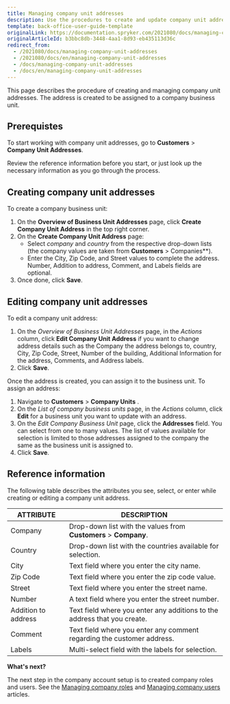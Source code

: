 ```yaml
---
title: Managing company unit addresses
description: Use the procedures to create and update company unit addresses after company units have been created in the Back Office.
template: back-office-user-guide-template
originalLink: https://documentation.spryker.com/2021080/docs/managing-company-unit-addresses
originalArticleId: b3bbc8db-3448-4aa1-8d93-eb435113d36c
redirect_from:
  - /2021080/docs/managing-company-unit-addresses
  - /2021080/docs/en/managing-company-unit-addresses
  - /docs/managing-company-unit-addresses
  - /docs/en/managing-company-unit-addresses
---
```


This page describes the procedure of creating and managing company unit addresses. The address is created to be assigned to a company business unit.

## Prerequistes

To start working with company unit addresses, go to **Customers** > **Company Unit Addresses**.

Review the reference information before you start, or just look up the necessary information as you go through the process.

## Creating company unit addresses

To create a company business unit:
1. On the **Overview of Business Unit Addresses** page, click **Create Company Unit Address** in the top right corner.
2. On the **Create Company Unit Address** page:
    * Select _company_ and _country_ from the respective drop-down lists (the company values are taken from **Customers** > Companies**).
    * Enter the City, Zip Code, and Street values to complete the address. Number, Addition to address, Comment, and Labels fields are optional.
3. Once done, click **Save**. 

## Editing company unit addresses

To edit a company unit address:
1. On the *Overview of Business Unit Addresses* page, in the *Actions* column, click **Edit Company Unit Address** if you want to change address details such as the Company the address belongs to, country, City, Zip Code, Street, Number of the building, Additional Information for the address, Comments, and Address labels.
2. Click **Save**.

Once the address is created, you can assign it to the business unit.
To assign an address:
1. Navigate to **Customers** > **Company Units** .
2. On the *List of company business units* page,  in the _Actions_ column, click **Edit** for a business unit you want to update with an address.
3. On the *Edit Company Business Unit* page, click the **Addresses** field. You can select from one to many values. The list of values available for selection is limited to those addresses assigned to the company the same as the business unit is assigned to.
4. Click **Save**.

## Reference information

The following table describes the attributes you see, select, or enter while creating or editing a company unit address.

| ATTRIBUTE | DESCRIPTION |
| --- | --- |
| Company | Drop-down list with the values from **Customers** > **Company**. |
| Country | Drop-down list with the countries available for selection. |
| City | Text field where you enter the city name. |
| Zip Code | Text field where you enter the zip code value. |
| Street | Text field where you enter the street name. |
| Number | A text field where you enter the street number. |
|Addition to address|Text field where you enter any additions to the address that you create.|
|Comment|Text field where you enter any comment regarding the customer address.|
|Labels| Multi-select field with the labels for selection.|

**What's next?**

The next step in the company account setup is to created company roles and users. See the [Managing company roles](/docs/scos/user/back-office-user-guides/{{page.version}}/customer/company-account/managing-company-roles.html) and [Managing company users](/docs/scos/user/back-office-user-guides/{{page.version}}/customer/company-account/managing-company-users.html) articles.

